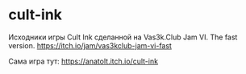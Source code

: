 # cult-ink

Исходники игры Cult Ink сделанной на Vas3k.Club Jam VI. The fast version. https://itch.io/jam/vas3kclub-jam-vi-fast

Сама игра тут: https://anatolt.itch.io/cult-ink
